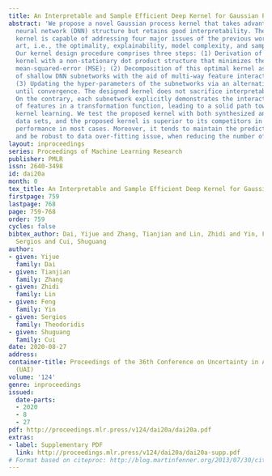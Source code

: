 ```yaml
---
title: An Interpretable and Sample Efficient Deep Kernel for Gaussian Process
abstract: 'We propose a novel Gaussian process kernel that takes advantage of a deep
  neural network (DNN) structure but retains good interpretability. The resulting
  kernel is capable of addressing four major issues of the previous works of similar
  art, i.e., the optimality, explainability, model complexity, and sample efficiency.
  Our kernel design procedure comprises three steps: (1) Derivation of an optimal
  kernel with a non-stationary dot product structure that minimizes the prediction/test
  mean-squared-error (MSE); (2) Decomposition of this optimal kernel as a linear combination
  of shallow DNN subnetworks with the aid of multi-way feature interaction detection;
  (3) Updating the hyper-parameters of the subnetworks via an alternating rationale
  until convergence. The designed kernel does not sacrifice interpretability for optimality.
  On the contrary, each subnetwork explicitly demonstrates the interaction of a set
  of features in a transformation function, leading to a solid path toward explainable
  kernel learning. We test the proposed kernel with both synthesized and real-world
  data sets, and the proposed kernel is superior to its competitors in terms of prediction
  performance in most cases. Moreover, it tends to maintain the prediction performance
  and be robust to data over-fitting issue, when reducing the number of samples. '
layout: inproceedings
series: Proceedings of Machine Learning Research
publisher: PMLR
issn: 2640-3498
id: dai20a
month: 0
tex_title: An Interpretable and Sample Efficient Deep Kernel for Gaussian Process
firstpage: 759
lastpage: 768
page: 759-768
order: 759
cycles: false
bibtex_author: Dai, Yijue and Zhang, Tianjian and Lin, Zhidi and Yin, Feng and Theodoridis,
  Sergios and Cui, Shuguang
author:
- given: Yijue
  family: Dai
- given: Tianjian
  family: Zhang
- given: Zhidi
  family: Lin
- given: Feng
  family: Yin
- given: Sergios
  family: Theodoridis
- given: Shuguang
  family: Cui
date: 2020-08-27
address: 
container-title: Proceedings of the 36th Conference on Uncertainty in Artificial Intelligence
  (UAI)
volume: '124'
genre: inproceedings
issued:
  date-parts:
  - 2020
  - 8
  - 27
pdf: http://proceedings.mlr.press/v124/dai20a/dai20a.pdf
extras:
- label: Supplementary PDF
  link: http://proceedings.mlr.press/v124/dai20a/dai20a-supp.pdf
# Format based on citeproc: http://blog.martinfenner.org/2013/07/30/citeproc-yaml-for-bibliographies/
---
```

